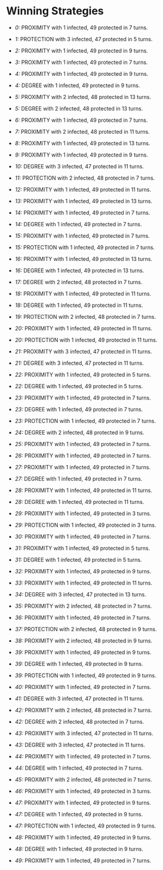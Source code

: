 # Winning Strategies

* _0:_ PROXIMITY with 1 infected, 49 protected in 7 turns.


* _1:_ PROTECTION with 3 infected, 47 protected in 5 turns.


* _2:_ PROXIMITY with 1 infected, 49 protected in 9 turns.


* _3:_ PROXIMITY with 1 infected, 49 protected in 7 turns.


* _4:_ PROXIMITY with 1 infected, 49 protected in 9 turns.


* _4:_ DEGREE with 1 infected, 49 protected in 9 turns.


* _5:_ PROXIMITY with 2 infected, 48 protected in 13 turns.


* _5:_ DEGREE with 2 infected, 48 protected in 13 turns.


* _6:_ PROXIMITY with 1 infected, 49 protected in 7 turns.


* _7:_ PROXIMITY with 2 infected, 48 protected in 11 turns.


* _8:_ PROXIMITY with 1 infected, 49 protected in 13 turns.


* _9:_ PROXIMITY with 1 infected, 49 protected in 9 turns.


* _10:_ DEGREE with 3 infected, 47 protected in 11 turns.


* _11:_ PROTECTION with 2 infected, 48 protected in 7 turns.


* _12:_ PROXIMITY with 1 infected, 49 protected in 11 turns.


* _13:_ PROXIMITY with 1 infected, 49 protected in 13 turns.


* _14:_ PROXIMITY with 1 infected, 49 protected in 7 turns.


* _14:_ DEGREE with 1 infected, 49 protected in 7 turns.


* _15:_ PROXIMITY with 1 infected, 49 protected in 7 turns.


* _15:_ PROTECTION with 1 infected, 49 protected in 7 turns.


* _16:_ PROXIMITY with 1 infected, 49 protected in 13 turns.


* _16:_ DEGREE with 1 infected, 49 protected in 13 turns.


* _17:_ DEGREE with 2 infected, 48 protected in 7 turns.


* _18:_ PROXIMITY with 1 infected, 49 protected in 11 turns.


* _18:_ DEGREE with 1 infected, 49 protected in 11 turns.


* _19:_ PROTECTION with 2 infected, 48 protected in 7 turns.


* _20:_ PROXIMITY with 1 infected, 49 protected in 11 turns.


* _20:_ PROTECTION with 1 infected, 49 protected in 11 turns.


* _21:_ PROXIMITY with 3 infected, 47 protected in 11 turns.


* _21:_ DEGREE with 3 infected, 47 protected in 11 turns.


* _22:_ PROXIMITY with 1 infected, 49 protected in 5 turns.


* _22:_ DEGREE with 1 infected, 49 protected in 5 turns.


* _23:_ PROXIMITY with 1 infected, 49 protected in 7 turns.


* _23:_ DEGREE with 1 infected, 49 protected in 7 turns.


* _23:_ PROTECTION with 1 infected, 49 protected in 7 turns.


* _24:_ DEGREE with 2 infected, 48 protected in 9 turns.


* _25:_ PROXIMITY with 1 infected, 49 protected in 7 turns.


* _26:_ PROXIMITY with 1 infected, 49 protected in 7 turns.


* _27:_ PROXIMITY with 1 infected, 49 protected in 7 turns.


* _27:_ DEGREE with 1 infected, 49 protected in 7 turns.


* _28:_ PROXIMITY with 1 infected, 49 protected in 11 turns.


* _28:_ DEGREE with 1 infected, 49 protected in 11 turns.


* _29:_ PROXIMITY with 1 infected, 49 protected in 3 turns.


* _29:_ PROTECTION with 1 infected, 49 protected in 3 turns.


* _30:_ PROXIMITY with 1 infected, 49 protected in 7 turns.


* _31:_ PROXIMITY with 1 infected, 49 protected in 5 turns.


* _31:_ DEGREE with 1 infected, 49 protected in 5 turns.


* _32:_ PROXIMITY with 1 infected, 49 protected in 9 turns.


* _33:_ PROXIMITY with 1 infected, 49 protected in 11 turns.


* _34:_ DEGREE with 3 infected, 47 protected in 13 turns.


* _35:_ PROXIMITY with 2 infected, 48 protected in 7 turns.


* _36:_ PROXIMITY with 1 infected, 49 protected in 7 turns.


* _37:_ PROTECTION with 2 infected, 48 protected in 9 turns.


* _38:_ PROXIMITY with 2 infected, 48 protected in 9 turns.


* _39:_ PROXIMITY with 1 infected, 49 protected in 9 turns.


* _39:_ DEGREE with 1 infected, 49 protected in 9 turns.


* _39:_ PROTECTION with 1 infected, 49 protected in 9 turns.


* _40:_ PROXIMITY with 1 infected, 49 protected in 7 turns.


* _41:_ DEGREE with 3 infected, 47 protected in 11 turns.


* _42:_ PROXIMITY with 2 infected, 48 protected in 7 turns.


* _42:_ DEGREE with 2 infected, 48 protected in 7 turns.


* _43:_ PROXIMITY with 3 infected, 47 protected in 11 turns.


* _43:_ DEGREE with 3 infected, 47 protected in 11 turns.


* _44:_ PROXIMITY with 1 infected, 49 protected in 7 turns.


* _44:_ DEGREE with 1 infected, 49 protected in 7 turns.


* _45:_ PROXIMITY with 2 infected, 48 protected in 7 turns.


* _46:_ PROXIMITY with 1 infected, 49 protected in 3 turns.


* _47:_ PROXIMITY with 1 infected, 49 protected in 9 turns.


* _47:_ DEGREE with 1 infected, 49 protected in 9 turns.


* _47:_ PROTECTION with 1 infected, 49 protected in 9 turns.


* _48:_ PROXIMITY with 1 infected, 49 protected in 9 turns.


* _48:_ DEGREE with 1 infected, 49 protected in 9 turns.


* _49:_ PROXIMITY with 1 infected, 49 protected in 7 turns.


